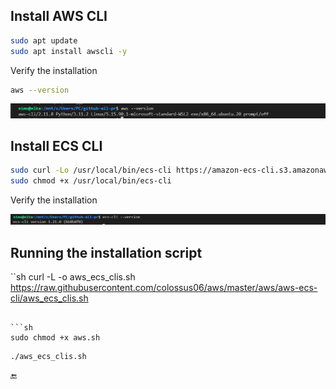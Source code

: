 ## Install AWS CLI

```sh
sudo apt update
sudo apt install awscli -y
```

Verify the installation

```sh
aws --version
```

![](images/20230409170312.png)

## Install ECS CLI


```sh
sudo curl -Lo /usr/local/bin/ecs-cli https://amazon-ecs-cli.s3.amazonaws.com/ecs-cli-linux-amd64-latest
sudo chmod +x /usr/local/bin/ecs-cli
```

Verify the installation

![](images/20230409171244.png)


## Running the installation script



``sh
curl -L -o aws_ecs_clis.sh https://raw.githubusercontent.com/colossus06/aws/master/aws/aws-ecs-cli/aws_ecs_clis.sh
```

```sh
sudo chmod +x aws.sh
```

```sh
./aws_ecs_clis.sh
```

🔚